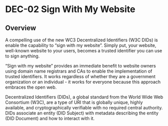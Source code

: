# DEC-02 Sign With My Website
## Overview

A compelling use of the new WC3 Decentralized Identifiers (W3C DIDs) is enable the capability to “sign with my website”. Simply put, your website, well-known website to your users, becomes a trusted identifier you can use to sign anything.

“Sign with my website” provides an immediate benefit to website owners using domain name registrars and CAs to enable the implementation of trusted identifiers. It works regardless of whether they are a government organization or an individual - it works for everyone because this approach embraces the open web.


Decentralized Identifiers (DIDs), a global standard from the World Wide Web Consortium (W3C), are a type of URI that is globally unique, highly available, and cryptographically verifiable with no required central authority. DIDs associate an entity (DID Subject) with metadata describing the entity (DID Document) and how to interact with it.
